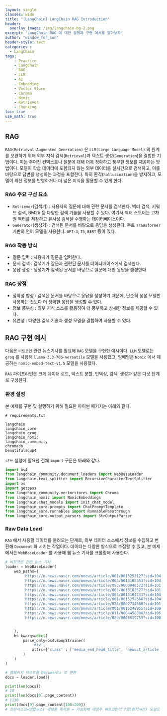 ```yaml
--- 
layout: single
classes: wide
title: "[LangChain] LangChain RAG Introduction"
header:
  overlay_image: /img/langchain-bg-2.png
excerpt: 'LangChain RAG 에 대한 설명과 구현 예시를 알아보자'
author: "window_for_sun"
header-style: text
categories :
  - LangChain
tags:
    - Practice
    - LangChain
    - RAG
    - LLM
    - AI
    - Embedding
    - Vector Store
    - Chroma
    - Nomic
    - Retriever
    - Chunking
toc: true
use_math: true
---  
```


## RAG
`RAG(Retrieval-Augmented Generation)` 은 `LLM(Large Language Model)` 의 한계를 보완하기 위해 외부 지식 검색(`Retrieval`)과 
텍스트 생성(`Generation`)을 결합한 기법이다. 
이는 주어진 컨텍스트나 질문에 대해 더욱 정확하고 풍부한 정보를 제공하는 방법이다. 
모델이 학습 데이터에 포함되지 않는 외부 데이터를 실시간으로 검색하고, 
이를 바탕으로 답변을 생성하는 과정을 포함한다. 
특히 환각(`hallucination`)을 방지하고, 모델이 최신 정보를 반영하거나 더 넓은 지식을 활용할 수 있게 한다.  

### RAG 주요 구성 요소
- `Retriever`(검색기) : 사용자의 질문에 대해 관련 문서를 검색한다. 벡터 검색, 키워드 검색, BM25 등 다양한 검색 기술을 사용할 수 있다. 여기서 벡터 스토어는 고차원 벡터를 저장하고 유사성 검색을 수행하는 데이터베이스이다. 
- `Generator`(생성기) : 검색된 문서를 바탕으로 응답을 생성한다. 주로 `Transformer` 기반의 언어 모델을 사용한다. `GPT-3`, `T5`, `BERT` 등이 있다.

### RAG 작동 방식
- 질문 입력 : 사용자가 질문을 입력한다. 
- 문서 검색 : 검색기가 잘문과 관련된 문서를 데이터베이스에서 검색한다. 
- 응답 생성 : 생성기가 검색된 문서를 바탕으로 질문에 대한 응답을 생성한다. 

### RAG 장점
- 정확성 향상 : 검색된 문서를 바탕으로 응답을 생성하기 때문에, 단순히 생성 모델만 사용하는 것보다 더 정확한 응답을 생성할 수 있다. 
- 정보 풍부성 : 외부 지식 소스를 활용하여 더 풍부하고 상세한 정보를 제공할 수 있다. 
- 유연성 : 다양한 검색 기술과 생성 모델을 결합하여 사용할 수 있다. 


## RAG 구현 예시
다음은 `비트코인` 관련 뉴스기사를 활요해 `RAG` 모델을 구현한 예시이다. 
`LLM` 모델로는 `groq` 를 사용해 `llama-3.3-70b-versatile` 모델을 사용했고, 
임베딩은 `Nomic` 에서 제공하는 `nomic-embed-text-v1.5` 모델을 사용했다. 

`RAG` 파이프라인은 크게 데이터 로드, 텍스트 분할, 인덱싱, 검색, 생성과 같은 다섯 단계로 구성된다. 

### 환경 설정
본 예제를 구현 및 실행하기 위해 필요한 파이썬 패키지는 아래와 같다.  

```text
# requirements.txt

langchain
langchain_core
langchain_groq
langchain_nomic
langchain_community
chromadb
beautifulsoup4

```  

코드 실행에 필요한 전체 `import` 구문은 아래와 같다. 

```python
import bs4
from langchain_community.document_loaders import WebBaseLoader
from langchain.text_splitter import RecursiveCharacterTextSplitter
import os
import getpass
from langchain_community.vectorstores import Chroma
from langchain_nomic import NomicEmbeddings
from langchain.chat_models import init_chat_model
from langchain_core.prompts import ChatPromptTemplate
from langchain_core.runnables import RunnablePassthrough
from langchain_core.output_parsers import StrOutputParser
```


### Raw Data Load
`RAG` 에서 사용할 데이터를 불러오는 단계로, 
외부 데이터 소스에서 정보를 수집하고 변환해 `Document` 화 시키는 작업이다. 
데이터는 다양한 방식으로 수집할 수 있고, 본 예제에서는 `WebBaseLoader` 를 사용해 웹 뉴스 기사를 크롤링해 사용한다. 


```python
# 비트코인 관련 뉴스 기사
loader = WebBaseLoader(
    web_paths=(
        'https://n.news.naver.com/mnews/article/001/0015253127?sid=104',
        'https://n.news.naver.com/mnews/article/003/0013105353?sid=104',
        'https://n.news.naver.com/mnews/article/053/0000048572?sid=101',
        'https://n.news.naver.com/mnews/article/003/0013102527?sid=101',
        'https://n.news.naver.com/mnews/article/003/0013104231?sid=104',
        'https://n.news.naver.com/mnews/article/001/0015252666?sid=104',
        'https://n.news.naver.com/mnews/article/028/0002734568?sid=101',
        'https://n.news.naver.com/mnews/article/001/0015249955?sid=100',
        'https://n.news.naver.com/mnews/article/011/0004458800?sid=105',
        'https://n.news.naver.com/mnews/article/020/0003619733?sid=100'


    ),
    bs_kwargs=dict(
        parse_only=bs4.SoupStrainer(
            'div',
            attrs={'class' : ['media_end_head_title', 'newsct_article _article_body']}
        )
    )
)

# 웹페이지 텍스트를 Documents 로 변환
docs = loader.load()

print(len(docs))
# 10
print(len(docs[0].page_content))
# 1136
print(docs[0].page_content[100:200])
# 프란시스코=연합뉴스) 김태종 특파원 = 가상화폐 대장주 비트코인이 7일(현지시간) 도널드 트럼프 미국 대통령이 주재한 첫 '디지털 자산 서밋'에도 하락세를 벗어나지 못하고 있다.
```  
